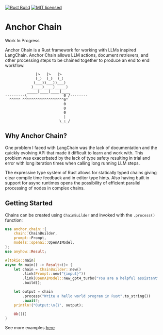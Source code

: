 [![Rust Build](https://github.com/emersonmde/anchor-chain/actions/workflows/rust.yml/badge.svg)](https://github.com/emersonmde/anchor-chain/actions/workflows/rust.yml)
[![MIT licensed](https://img.shields.io/badge/license-MIT-blue.svg)](LICENSE)

# Anchor Chain

Work In Progress

Anchor Chain is a Rust framework for working with LLMs inspired LangChain. Anchor Chain
allows LLM actions, document retrievers, and other processing steps to be chained 
together to produce an end to end workflow.

```text
              |>   |>   |>
              )_)  )_)  )_)
             )___))___))___)
            )____)____)_____)
          _____|____|____|____
---------\                 0 /--------
  ^^^^^ ^^^^^^^^^^^^^^^^^^^0^
                           0
                           0
                           0
                           |
                         \_⟂_/
```

## Why Anchor Chain?

One problem I faced with LangChain was the lack of documentation and the quickly 
evolving API that made it difficult to learn and work with. This problem was 
exacerbated by the lack of type safety resulting in trial and error with long 
iteration times when calling long running LLM steps. 

The expressive type system of Rust allows for statically typed chains giving 
clear compile time feedback and in editor type hints. Also having built in 
support for async runtimes opens the possibility of efficient parallel 
processing of nodes in complex chains.

## Getting Started

Chains can be created using `ChainBuilder` and invoked with the `.process()`
function:

```rust
use anchor_chain::{
    chain::ChainBuilder,
    prompt::Prompt,
    models::openai::OpenAIModel,
};
use anyhow::Result;

#[tokio::main]
async fn main() -> Result<()> {
    let chain = ChainBuilder::new()
        .link(Prompt::new("{input}"))
        .link(OpenAIModel::new_gpt4_turbo("You are a helpful assistant".to_string()).await)
        .build();

    let output = chain
        .process("Write a hello world program in Rust".to_string())
        .await?;
    println!("Output:\n{}", output);

    Ok(())
}
```

See more examples [here](examples)
